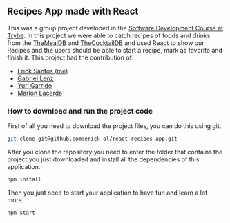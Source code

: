 ## Recipes App made with React

This was a group project developed in the [Software Development Course at Trybe](https://www.betrybe.com/formacao-desenvolvimento-web). In this project we were able to catch recipes of foods and drinks from the [TheMealDB](https://www.themealdb.com/) and [TheCocktailDB](https://www.thecocktaildb.com/) and used React to show our Recipes and the users should be able to start a recipe, mark as favorite and finish it. 
This project had the contribution of:
- [Erick Santos (me)](https://www.linkedin.com/in/erickosantos/)
- [Gabriel Lenz](https://www.linkedin.com/in/lenzgabriel/)
- [Yuri Garrido](https://www.linkedin.com/in/yurigarrido/)
- [Marlon Lacerda](https://github.com/marlondlacerda)

### How to download and run the project code

First of all you need to download the project files, you can do this using git.

```bash
git clone git@github.com:erick-ol/react-recipes-app.git
```

After you clone the repository you need to enter the folder that contains the project you just downloaded and install all the dependencies of this application.

```bash
npm install
```

Then you just need to start your application to have fun and learn a lot more.

```bash
npm start
```
